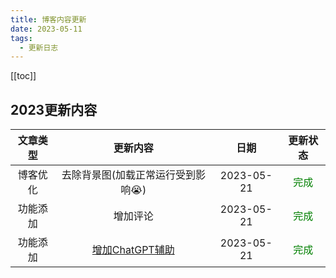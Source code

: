 ```yaml
---
title: 博客内容更新
date: 2023-05-11
tags: 
  - 更新日志
---
```

[[toc]]
## 2023更新内容

|   文章类型   |   更新内容   |   日期   |   更新状态   |
| :----: | :------: | :----: | :----: |
| 博客优化 | 去除背景图(加载正常运行受到影响😭) | 2023-05-21 | <font color=#008000>完成</font> |
| 功能添加 | 增加评论 | 2023-05-21 | <font color=#008000>完成</font> |
| 功能添加 | [增加ChatGPT辅助](https://www.chatongpt.club) | 2023-05-21 | <font color=#008000>完成</font> |

